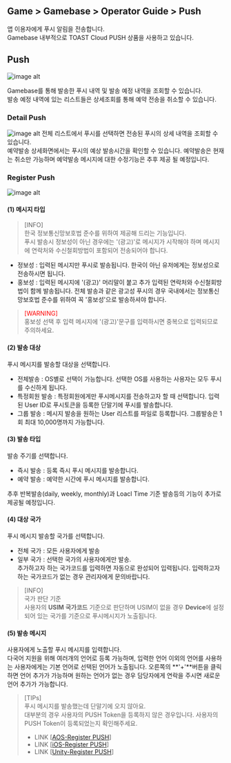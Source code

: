 ## Game > Gamebase > Operator Guide > Push

앱 이용자에게 푸시 알림을 전송합니다.<br/>
Gamebase 내부적으로 TOAST Cloud PUSH 상품을 사용하고 있습니다.<br/>

## Push
![image alt](http://static.toastoven.net/prod_gamebase/Operators_Guide/Console_Push1_1.1.png)

Gamebase를 통해 발송한 푸시 내역 및 발송 예정 내역을 조회할 수 있습니다.<br />
발송 예정 내역에 있는 리스트들은 상세조회를 통해 예약 전송을 취소할 수 있습니다.<br />

### Detail Push
![image alt](http://static.toastoven.net/prod_gamebase/Operators_Guide/Console_Push2_1.1.png)
전체 리스트에서 푸시를 선택하면 전송된 푸시의 상세 내역을 조회할 수 있습니다.<br />
예약발송 상세화면에서는 푸시의 예상 발송시간을 확인할 수 있습니다. 예약발송은 현재는 취소만 가능하며 예약발송 메시지에 대한 수정기능은 추후 제공 될 예정입니다.<br />

### Register Push
![image alt](http://static.toastoven.net/prod_gamebase/Operators_Guide/Console_Push3_1.1.png)

#### (1) 메시지 타입
> [INFO]<br/>
> 한국 정보통신망보호법 준수를 위하여 제공해 드리는 기능입니다. <br/>
> 푸시 발송시 정보성이 아닌 경우에는 '(광고)'로 메시지가 시작해야 하며 메시지에 연락처와 수신철회방법이 포함되어 전송되어야 합니다.<br/>

- 정보성 : 입력된 메시지만 푸시로 발송됩니다. 한국이 아닌 유저에게는 정보성으로 전송하시면 됩니다.
- 홍보성 : 입력된 메시지에 '(광고)' 머리말이 붙고 추가 입력된 연락처와 수신철회방법이 함께 발송됩니다. 전체 발송과 같은 광고성 푸시의 경우 국내에서는 정보통신망보호법 준수를 위하여 꼭 '홍보성'으로 발송하셔야 합니다.

> <font color="red">[WARNING]</font><br/>
> 홍보성 선택 후 입력 메시지에 '(광고)'문구를 입력하시면 중복으로 입력되므로 주의하세요. <br/>

#### (2) 발송 대상
푸시 메시지를 발송할 대상을 선택합니다. <br/>

- 전체발송 : OS별로 선택이 가능합니다. 선택한 OS를 사용하는 사용자는 모두 푸시를 수신하게 됩니다.
- 특정회원 발송 : 특정회원에게만 푸시메시지를 전송하고자 할 때 선택합니다. 입력된 User ID로 푸시토큰을 등록한 단말기에 푸시를 발송합니다.
- 그룹 발송 : 메시지 발송을 원하는 User 리스트를 파일로 등록합니다. 그룹발송은 1회 최대 10,000명까지 가능합니다.

#### (3) 발송 타입
발송 주기를 선택합니다.<br/>

- 즉시 발송 : 등록 즉시 푸시 메시지를 발송합니다.
- 예약 발송 : 예약한 시간에 푸시 메시지를 발송합니다.

추후 반복발송(daily, weekly, monthly)과 Loacl Time 기준 발송등의 기능이 추가로 제공될 예정입니다.

#### (4) 대상 국가
푸시 메시지 발송할 국가를 선택합니다.<br/>

- 전체 국가 : 모든 사용자에게 발송
- 일부 국가 : 선택한 국가의 사용자에게만 발송. <br/>
추가하고자 하는 국가코드를 입력하면 자동으로 완성되어 입력됩니다. 입력하고자 하는 국가코드가 없는 경우 관리자에게 문의바랍니다.

> [INFO]<br/>
> 국가 판단 기준<br/>
> 사용자의 **USIM 국가코드** 기준으로 판단하며 USIM이 없을 경우 **Device**에 설정되어 있는 국가를 기준으로 푸시메시지가 노출됩니다.<br />

#### (5) 발송 메시지
사용자에게 노출할 푸시 메시지를 입력합니다.<br />
다국어 지원을 위해 여러개의 언어로 등록 가능하며, 입력한 언어 이외의 언어를 사용하는 사용자에게는 기본 언어로 선택된 언어가 노출됩니다. 오른쪽의 **'+'**버튼을 클릭하면 언어 추가가 가능하며 원하는 언어가 없는 경우 담당자에게 연락을 주시면 새로운 언어 추가가 가능합니다.<br />

> [TIPs]<br/>
> 푸시 메시지를 발송했는데 단말기에 오지 않아요.<br/>
> 대부분의 경우 사용자의 PUSH Token을 등록하지 않은 경우입니다. 사용자의 PUSH Token이 등록되었는지 확인해주세요. <br/>
> - LINK [[AOS-Register PUSH](./aos-push/#2-register-push)] <br />
> - LINK [[iOS-Register PUSH](./ios-push/#2-register-push)] <br />
> - LINK [[Unity-Register PUSH](./unity-push/#2-register-push)] <br />
